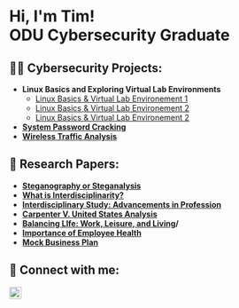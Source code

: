 <h1>Hi, I'm Tim! <br/>
  ODU Cybersecurity Graduate</a>

<h2>👨‍💻 Cybersecurity Projects:</h2>

- <b>Linux Basics and Exploring Virtual Lab Environments</b>
    - [Linux Basics & Virtual Lab Environement 1](https://github.com/HimothyRobinson/LinuxBasic1.git)
    - [Linux Basics & Virtual Lab Environement 2](https://github.com/HimothyRobinson/LinuxBasic2.git)
    - [Linux Basics & Virtual Lab Environement 2](https://github.com/HimothyRobinson/LinuxBasic3.git)
- <b>[System Password Cracking](https://github.com/HimothyRobinson/PasswordCrackingLab.git) </b>
- <b>[Wireless Traffic Analysis](https://github.com/HimothyRobinson/CrackingAndAnalysisLab.git) </b>

<h2>📝 Research Papers:</h2>

- <b>[Steganography or Steganalysis](https://github.com/HimothyRobinson/SteganographyOrSteganalysis.git)</b>
- <b>[What is Interdisciplinarity?](https://github.com/HimothyRobinson/WhatIsInterdisciplinarity.git)</b>
- <b>[Interdisciplinary Study: Advancements in Profession](https://github.com/HimothyRobinson/InterdisciplinaryStudy.git)</b>
- <b>[Carpenter V. United States Analysis](https://github.com/HimothyRobinson/CarpenterV.States.git)</b>
- <b>[Balancing LIfe: Work, Leisure, and Living](https://github.com/HimothyRobinson/BalancingLife.git)/</b>
- <b>[Importance of Employee Health](https://github.com/HimothyRobinson/EmployeeHealth.git)</b>
- <b>[Mock Business Plan](https://github.com/HimothyRobinson/MockBusinessPlan.git)</b>

<h2> 🤳 Connect with me:</h2>


[<img align="left" alt="TimothyRobinson | LinkedIn" width="22px" src="https://cdn.jsdelivr.net/npm/simple-icons@v3/icons/linkedin.svg" />][linkedin]

[linkedin]: https://www.linkedin.com/in/timothy-r-40306a107/

